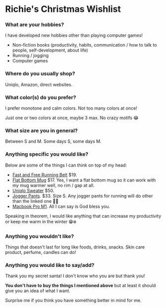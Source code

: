 # Richie's Christmas Wishlist

### What are your hobbies?
I have developed new hobbies other than playing computer games!
- Non-fiction books (productivity, habits, communication / how to talk to people, self-development, about life)
- Running / jogging
- Computer games

### Where do you usually shop?
Uniqlo, Amazon, direct websites.

### What color(s) do you prefer?
I prefer monotone and calm colors. Not too many colors at once!

Just one or two colors at once, maybe 3 max. No crazy motifs :joy:

### What size are you in general?
Between S and M. Some days S, some days M.

### Anything specific you would like?
Below are some of the things I can think on top of my head:
- [Fast and Free Running Belt](https://shop.lululemon.com/p/bags/Fast-and-Free-Run-Belt-MD/_/prod9710370?color=48237&sz=S%2FM) $19.
- [Flat Bottom Mug](https://www.amazon.com/LUXU-Lead-Free-Glassware-Cappuccino-Chocolate/dp/B08GL885SD/ref=sr_1_7?crid=21X3QN32NN6NA&keywords=flat%2Bbottom%2Bmug&qid=1700148228&sprefix=flat%2Bbottom%2Bmug%2Caps%2C117&sr=8-7&th=1) $17. Yes, I want a flat bottom mug so it can work with my mug warmer well, no rim / gap at all.
- [Uniqlo Sweater](https://www.uniqlo.com/us/en/products/E460946-000/00?colorDisplayCode=67&sizeDisplayCode=004) $50.
- [Jogger Pants](https://www.amazon.com/dp/B07TKJS2WK?linkCode=ogi&tag=runnersworld-auto-20&ascsubtag=%5Bartid%7C2142.g.23120243%5Bsrc%7Cwww.google.com%5Bch%7C%5Blt%7Csale%5Bpid%7C27dbb50b-4c30-40a1-a0f4-d226325c58d0%5Bofsxid%7Cbutton_poc%5Bofsvid%7Clt_t&th=1&psc=1). $33. Size S. Any jogger pants for running will do other than the linked one :running_man:
- [Macbook Pro M1](https://www.bestbuy.com/site/geek-squad-certified-refurbished-macbook-pro-14-laptop-apple-m1-pro-chip-16gb-memory-512gb-ssd-space-gray/6544232.p?skuId=6544232). All I can say is God bless you.

Speaking in theorem, I would like anything that can increase my productivity or keep me warm in the winter :grin::snowflake:

### Anything you wouldn't like?
Things that doesn't last for long like foods, drinks, snacks.
Skin care product, perfume, candles can do!

### Anything you would like to say/add?
Thank you my secret santa! I don't know who you are but thank you!

**You don't have to buy the things I mentioned above** but at least it should give you an idea of what I want.

Surprise me if you think you have something better in mind for me.
